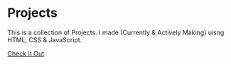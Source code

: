 # Projects

This is a collection of Projects. I made (Currently & Actively Making) uisng HTML, CSS & JavaScript.

[Check It Out](https://shivangamsoni.github.io/Fun-Projects/)
